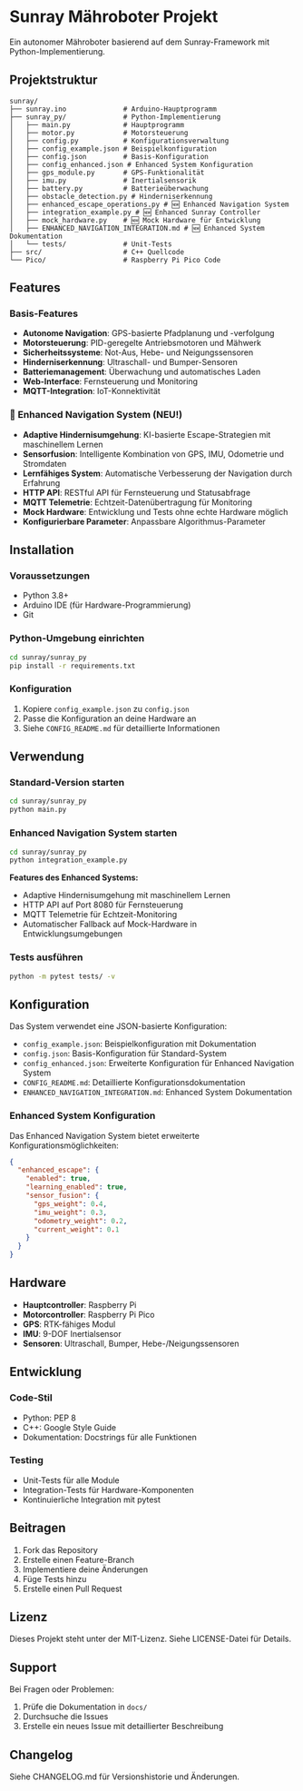 # Sunray Mähroboter Projekt

Ein autonomer Mähroboter basierend auf dem Sunray-Framework mit Python-Implementierung.

## Projektstruktur

```
sunray/
├── sunray.ino              # Arduino-Hauptprogramm
├── sunray_py/              # Python-Implementierung
│   ├── main.py             # Hauptprogramm
│   ├── motor.py            # Motorsteuerung
│   ├── config.py           # Konfigurationsverwaltung
│   ├── config_example.json # Beispielkonfiguration
│   ├── config.json         # Basis-Konfiguration
│   ├── config_enhanced.json # Enhanced System Konfiguration
│   ├── gps_module.py       # GPS-Funktionalität
│   ├── imu.py              # Inertialsensorik
│   ├── battery.py          # Batterieüberwachung
│   ├── obstacle_detection.py # Hinderniserkennung
│   ├── enhanced_escape_operations.py # 🆕 Enhanced Navigation System
│   ├── integration_example.py # 🆕 Enhanced Sunray Controller
│   ├── mock_hardware.py    # 🆕 Mock Hardware für Entwicklung
│   ├── ENHANCED_NAVIGATION_INTEGRATION.md # 🆕 Enhanced System Dokumentation
│   └── tests/              # Unit-Tests
├── src/                    # C++ Quellcode
└── Pico/                   # Raspberry Pi Pico Code
```

## Features

### Basis-Features
- **Autonome Navigation**: GPS-basierte Pfadplanung und -verfolgung
- **Motorsteuerung**: PID-geregelte Antriebsmotoren und Mähwerk
- **Sicherheitssysteme**: Not-Aus, Hebe- und Neigungssensoren
- **Hinderniserkennung**: Ultraschall- und Bumper-Sensoren
- **Batteriemanagement**: Überwachung und automatisches Laden
- **Web-Interface**: Fernsteuerung und Monitoring
- **MQTT-Integration**: IoT-Konnektivität

### 🚀 Enhanced Navigation System (NEU!)
- **Adaptive Hindernisumgehung**: KI-basierte Escape-Strategien mit maschinellem Lernen
- **Sensorfusion**: Intelligente Kombination von GPS, IMU, Odometrie und Stromdaten
- **Lernfähiges System**: Automatische Verbesserung der Navigation durch Erfahrung
- **HTTP API**: RESTful API für Fernsteuerung und Statusabfrage
- **MQTT Telemetrie**: Echtzeit-Datenübertragung für Monitoring
- **Mock Hardware**: Entwicklung und Tests ohne echte Hardware möglich
- **Konfigurierbare Parameter**: Anpassbare Algorithmus-Parameter

## Installation

### Voraussetzungen

- Python 3.8+
- Arduino IDE (für Hardware-Programmierung)
- Git

### Python-Umgebung einrichten

```bash
cd sunray/sunray_py
pip install -r requirements.txt
```

### Konfiguration

1. Kopiere `config_example.json` zu `config.json`
2. Passe die Konfiguration an deine Hardware an
3. Siehe `CONFIG_README.md` für detaillierte Informationen

## Verwendung

### Standard-Version starten

```bash
cd sunray/sunray_py
python main.py
```

### Enhanced Navigation System starten

```bash
cd sunray/sunray_py
python integration_example.py
```

**Features des Enhanced Systems:**
- Adaptive Hindernisumgehung mit maschinellem Lernen
- HTTP API auf Port 8080 für Fernsteuerung
- MQTT Telemetrie für Echtzeit-Monitoring
- Automatischer Fallback auf Mock-Hardware in Entwicklungsumgebungen

### Tests ausführen

```bash
python -m pytest tests/ -v
```

## Konfiguration

Das System verwendet eine JSON-basierte Konfiguration:

- `config_example.json`: Beispielkonfiguration mit Dokumentation
- `config.json`: Basis-Konfiguration für Standard-System
- `config_enhanced.json`: Erweiterte Konfiguration für Enhanced Navigation System
- `CONFIG_README.md`: Detaillierte Konfigurationsdokumentation
- `ENHANCED_NAVIGATION_INTEGRATION.md`: Enhanced System Dokumentation

### Enhanced System Konfiguration

Das Enhanced Navigation System bietet erweiterte Konfigurationsmöglichkeiten:

```json
{
  "enhanced_escape": {
    "enabled": true,
    "learning_enabled": true,
    "sensor_fusion": {
      "gps_weight": 0.4,
      "imu_weight": 0.3,
      "odometry_weight": 0.2,
      "current_weight": 0.1
    }
  }
}
```

## Hardware

- **Hauptcontroller**: Raspberry Pi
- **Motorcontroller**: Raspberry Pi Pico
- **GPS**: RTK-fähiges Modul
- **IMU**: 9-DOF Inertialsensor
- **Sensoren**: Ultraschall, Bumper, Hebe-/Neigungssensoren

## Entwicklung

### Code-Stil

- Python: PEP 8
- C++: Google Style Guide
- Dokumentation: Docstrings für alle Funktionen

### Testing

- Unit-Tests für alle Module
- Integration-Tests für Hardware-Komponenten
- Kontinuierliche Integration mit pytest

## Beitragen

1. Fork das Repository
2. Erstelle einen Feature-Branch
3. Implementiere deine Änderungen
4. Füge Tests hinzu
5. Erstelle einen Pull Request

## Lizenz

Dieses Projekt steht unter der MIT-Lizenz. Siehe LICENSE-Datei für Details.

## Support

Bei Fragen oder Problemen:

1. Prüfe die Dokumentation in `docs/`
2. Durchsuche die Issues
3. Erstelle ein neues Issue mit detaillierter Beschreibung

## Changelog

Siehe CHANGELOG.md für Versionshistorie und Änderungen.
